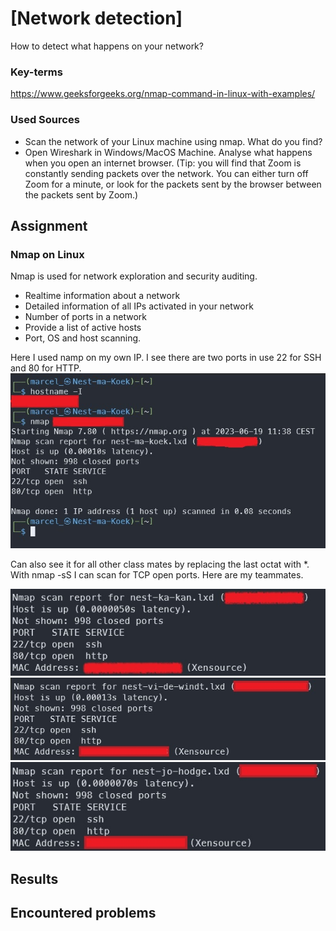 # [Network detection]
How to detect what happens on your network?

### Key-terms
https://www.geeksforgeeks.org/nmap-command-in-linux-with-examples/  


### Used Sources
- Scan the network of your Linux machine using nmap. What do you find?
- Open Wireshark in Windows/MacOS Machine. Analyse what happens when you open an internet browser. (Tip: you will find that Zoom is constantly sending packets over the network. You can either turn off Zoom for a minute, or look for the packets sent by the browser between the packets sent by Zoom.)

## Assignment
### Nmap on Linux
Nmap is used for network exploration and security auditing. 
- Realtime information about a network
- Detailed information of all IPs activated in your network
- Number of ports in a network
- Provide a list of active hosts
- Port, OS and host scanning.

Here I used namp on my own IP. I see there are two ports in use 22 for SSH and 80 for HTTP.
![Screenshot nmap self](../00_includes/SEC-01/nmap_self.jpg)

Can also see it for all other class mates by replacing the last octat with *. With nmap -sS I can scan for TCP open ports. Here are my teammates. 

![Screenshot Kaman](../00_includes/SEC-01/nmap_kam.jpg)
![Screenshot Vincent](../00_includes/SEC-01/nmap%20vin.jpg)
![Screenshot Jordan](../00_includes/SEC-01/nmap-jor.jpg)



## Results

## Encountered problems

